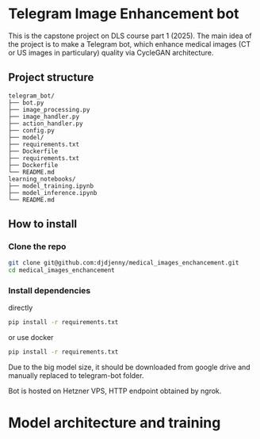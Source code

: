 # Telegram Image Enhancement bot

This is the capstone project on DLS course part 1 (2025). The main idea of the project is to make a Telegram bot, which enhance medical images (CT or US images in particulary) quality via CycleGAN architecture.


## Project structure

```
telegram_bot/
├── bot.py
├── image_processing.py
├── image_handler.py
├── action_handler.py
├── config.py
├── model/
├── requirements.txt
├── Dockerfile
├── requirements.txt
├── Dockerfile
└── README.md
learning_notebooks/
├── model_training.ipynb
├── model_inference.ipynb
└── README.md
```

## How to install

### Clone the repo

```bash
git clone git@github.com:djdjenny/medical_images_enchancement.git
cd medical_images_enchancement
```

### Install dependencies

directly
```bash
pip install -r requirements.txt
```

or use docker
```bash
pip install -r requirements.txt
```

Due to the big model size, it should be downloaded from google drive and manually replaced to telegram-bot folder.

Bot is hosted on Hetzner VPS, HTTP endpoint obtained by ngrok.


# Model architecture and training